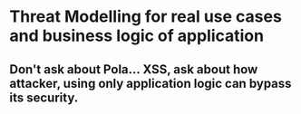 # Threat Modelling for real use cases and business logic of application
## Don't ask about Pola... XSS, ask about how attacker, using only application logic can bypass its security. 
